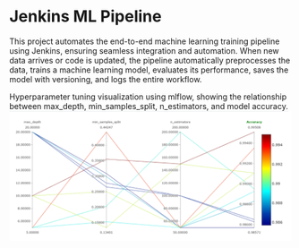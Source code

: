 # Jenkins ML Pipeline
This project automates the end-to-end machine learning training pipeline using Jenkins, ensuring seamless integration and automation. When new data arrives or code is updated, the pipeline automatically preprocesses the data, trains a machine learning model, evaluates its performance, saves the model with versioning, and logs the entire workflow.

Hyperparameter tuning visualization using mlflow, showing the relationship between max_depth, min_samples_split, n_estimators, and model accuracy.
![Hyperparameter tuning visualization in mlflow](data/Tracking.png)